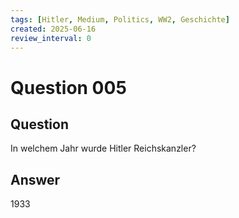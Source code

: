 ```yaml
---
tags: [Hitler, Medium, Politics, WW2, Geschichte]
created: 2025-06-16
review_interval: 0
---
```


# Question 005

## Question

In welchem Jahr wurde Hitler Reichskanzler?

## Answer

1933
